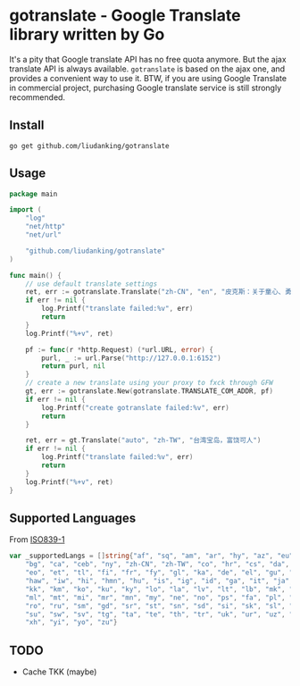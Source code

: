 # gotranslate - Google Translate library written by Go

It's a pity that Google translate API has no free quota anymore. But the ajax translate API is always available. `gotranslate` is based on the ajax one, and provides a convenient way to use it. BTW, if you are using Google Translate in commercial project, purchasing Google translate service is still strongly recommended.

## Install

`go get github.com/liudanking/gotranslate`

## Usage

```go
package main

import (
	"log"
	"net/http"
	"net/url"

	"github.com/liudanking/gotranslate"
)

func main() {
	// use default translate settings
	ret, err := gotranslate.Translate("zh-CN", "en", "皮克斯：关于童心、勇气、创意和传奇")
	if err != nil {
		log.Printf("translate failed:%v", err)
		return
	}
	log.Printf("%+v", ret)

	pf := func(r *http.Request) (*url.URL, error) {
		purl, _ := url.Parse("http://127.0.0.1:6152")
		return purl, nil
	}
	// create a new translate using your proxy to fxck through GFW
	gt, err := gotranslate.New(gotranslate.TRANSLATE_COM_ADDR, pf)
	if err != nil {
		log.Printf("create gotranslate failed:%v", err)
		return
	}

	ret, err = gt.Translate("auto", "zh-TW", "台湾宝岛，富饶可人")
	if err != nil {
		log.Printf("translate failed:%v", err)
		return
	}
	log.Printf("%+v", ret)
}

```

## Supported Languages

From [ISO839-1](https://cloud.google.com/translate/docs/languages)

```go
var _supportedLangs = []string{"af", "sq", "am", "ar", "hy", "az", "eu", "be", "bn", "bs",
	"bg", "ca", "ceb", "ny", "zh-CN", "zh-TW", "co", "hr", "cs", "da", "nl", "en",
	"eo", "et", "tl", "fi", "fr", "fy", "gl", "ka", "de", "el", "gu", "ht", "ha",
	"haw", "iw", "hi", "hmn", "hu", "is", "ig", "id", "ga", "it", "ja", "jw", "kn",
	"kk", "km", "ko", "ku", "ky", "lo", "la", "lv", "lt", "lb", "mk", "mg", "ms",
	"ml", "mt", "mi", "mr", "mn", "my", "ne", "no", "ps", "fa", "pl", "pt", "ma",
	"ro", "ru", "sm", "gd", "sr", "st", "sn", "sd", "si", "sk", "sl", "so", "es",
	"su", "sw", "sv", "tg", "ta", "te", "th", "tr", "uk", "ur", "uz", "vi", "cy",
	"xh", "yi", "yo", "zu"}
```

## TODO

* Cache TKK (maybe)